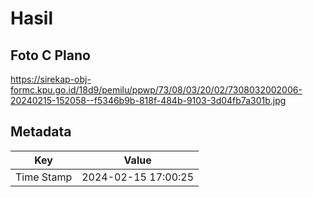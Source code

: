# Hasil

## Foto C Plano

https://sirekap-obj-formc.kpu.go.id/18d9/pemilu/ppwp/73/08/03/20/02/7308032002006-20240215-152058--f5346b9b-818f-484b-9103-3d04fb7a301b.jpg


## Metadata

| Key        | Value               |
| ---------- | ------------------- |
| Time Stamp | 2024-02-15 17:00:25 |



